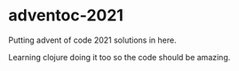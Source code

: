 # adventoc-2021

Putting advent of code 2021 solutions in here.

Learning clojure doing it too so the code should be amazing.

